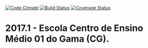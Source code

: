 [![Code Climate](https://codeclimate.com/github/fga-gpp-mds/2017.1-Escola-X/badges/gpa.svg)](https://codeclimate.com/github/fga-gpp-mds/2017.1-Escola-X)
[![Build Status](https://api.travis-ci.org/fga-gpp-mds/2017.1-Escola-X.svg?branch=master)](https://travis-ci.org/fga-gpp-mds/2017.1-Escola-X/)
[![Coverage Status](https://coveralls.io/repos/github/fga-gpp-mds/2017.1-Escola-X/badge.svg)](https://coveralls.io/github/fga-gpp-mds/2017.1-Escola-X)
# 2017.1 - Escola Centro de Ensino Médio 01 do Gama (CG).
